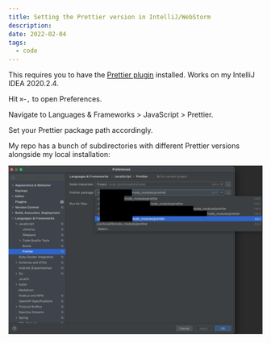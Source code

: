 ```yaml
---
title: Setting the Prettier version in IntelliJ/WebStorm
description:
date: 2022-02-04
tags:
  - code
---
```


This requires you to have the [Prettier plugin](https://plugins.jetbrains.com/plugin/10456-prettier/) installed. Works on my IntelliJ IDEA 2020.2.4.

Hit `⌘`-`,` to open Preferences.

Navigate to Languages & Frameworks > JavaScript > Prettier.

Set your Prettier package path accordingly.

My repo has a bunch of subdirectories with different Prettier versions alongside my local installation:

![Setting Prettier version in IntelliJ/WebStorm](../../files/setting-prettier-version-in-intellij.png)
